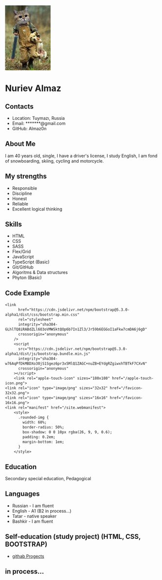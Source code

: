 ![avotar](https://github.com/Almaz0n/rsschool-cv1/blob/rsschool-cv-html/AvoCat.png?raw=true)

# Nuriev Almaz

## Contacts
* Location: Tuymazı, Russia
* Email: *******@gmail.com
* GitHub: Almaz0n

## About Me
I am 40 years old, single, I have a driver's license, I study English, I am fond of snowboarding, skiing, cycling and motorcycle.
 
## My strengths
* Responsible
* Discipline
* Honest
* Reliable
* Excellent logical thinking

## Skills
* HTML
* CSS
* SASS
* Flex/Grid
* JavaScript
* TypeScript (Basic)
* Git/GitHub
* Algoritms & Data structures
* Phyton (Basic)

## Code Example
```
<link
      href="https://cdn.jsdelivr.net/npm/bootstrap@5.3.0-alpha1/dist/css/bootstrap.min.css"
      rel="stylesheet"
      integrity="sha384-GLhlTQ8iRABdZLl6O3oVMWSktQOp6b7In1Zl3/Jr59b6EGGoI1aFkw7cmDA6j6gD"
      crossorigin="anonymous"
    />
    <script
      src="https://cdn.jsdelivr.net/npm/bootstrap@5.3.0-alpha1/dist/js/bootstrap.bundle.min.js"
      integrity="sha384-w76AqPfDkMBDXo30jS1Sgez6pr3x5MlQ1ZAGC+nuZB+EYdgRZgiwxhTBTkF7CXvN"
      crossorigin="anonymous"
    ></script>
    <link rel="apple-touch-icon" sizes="180x180" href="/apple-touch-icon.png">
<link rel="icon" type="image/png" sizes="32x32" href="/favicon-32x32.png">
<link rel="icon" type="image/png" sizes="16x16" href="/favicon-16x16.png">
<link rel="manifest" href="/site.webmanifest">
    <style>
      .rounded-img {
        width: 60%;
        border-radius: 50%;
        box-shadow: 0 0 10px rgba(26, 9, 9, 0.6);
        padding: 0.2em;
        margin-bottom: 1em;
      }
    </style>
```
    
## Education
Secondary special education, Pedagogical
    
## Languages
* Russian - I am fluent
* English - A1 (B2 in process…) 
* Tatar - native speaker
* Bashkir - I am fluent

## Self-education (study project) (HTML, CSS, BOOTSTRAP)
+ [githab Progects](https://github.com/Almaz0n/store1.github.io "Описание")
## in process…

